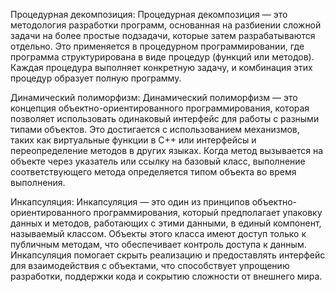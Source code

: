 Процедурная декомпозиция:
Процедурная декомпозиция — это методология разработки программ, основанная на разбиении сложной задачи на более простые подзадачи, 
которые затем разрабатываются отдельно. Это применяется в процедурном программировании, где программа структурирована в виде процедур 
(функций или методов). Каждая процедура выполняет конкретную задачу, и комбинация этих процедур образует полную программу.

Динамический полиморфизм:
Динамический полиморфизм — это концепция объектно-ориентированного программирования, которая позволяет использовать одинаковый интерфейс
для работы с разными типами объектов. Это достигается с использованием механизмов, таких как виртуальные функции в C++ или интерфейсы 
и переопределение методов в других языках. Когда метод вызывается на объекте через указатель или ссылку на базовый класс, выполнение 
соответствующего метода определяется типом объекта во время выполнения.

Инкапсуляция:
Инкапсуляция — это один из принципов объектно-ориентированного программирования, который предполагает упаковку данных и методов,
работающих с этими данными, в единый компонент, называемый классом. Объекты этого класса имеют доступ только к публичным методам,
что обеспечивает контроль доступа к данным. Инкапсуляция помогает скрыть реализацию и предоставлять интерфейс для взаимодействия 
с объектами, что способствует упрощению разработки, поддержки кода и сокрытию сложности от внешнего мира.

